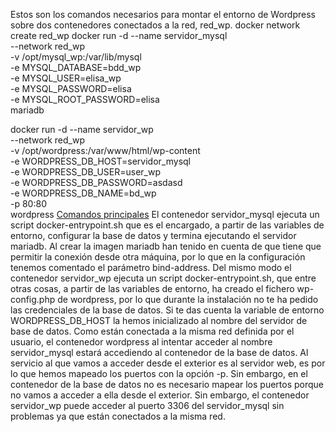 Estos son los comandos necesarios para montar el entorno de Wordpress sobre dos contenedores conectados a la red, red_wp.
docker network create red_wp 
docker run -d --name servidor_mysql \
             --network red_wp \
             -v /opt/mysql_wp:/var/lib/mysql \
             -e MYSQL_DATABASE=bdd_wp \
             -e MYSQL_USER=elisa_wp \
             -e MYSQL_PASSWORD=elisa\
             -e MYSQL_ROOT_PASSWORD=elisa \
             mariadb
            
docker run -d --name servidor_wp \
             --network red_wp \
             -v /opt/wordpress:/var/www/html/wp-content \
             -e WORDPRESS_DB_HOST=servidor_mysql \
             -e WORDPRESS_DB_USER=user_wp \
             -e WORDPRESS_DB_PASSWORD=asdasd \
             -e WORDPRESS_DB_NAME=bd_wp \
             -p 80:80  
             wordpress
[Comandos principales](Imagenes/RedContenedor.png)
El contenedor servidor_mysql ejecuta un script docker-entrypoint.sh que es el encargado, a partir de las variables de entorno, configurar la base de datos y termina ejecutando el servidor mariadb.
Al crear la imagen mariadb han tenido en cuenta de que tiene que permitir la conexión desde otra máquina, por lo que en la configuración tenemos comentado el parámetro bind-address.
Del mismo modo el contenedor servidor_wp ejecuta un script docker-entrypoint.sh, que entre otras cosas, a partir de las variables de entorno, ha creado el fichero wp-config.php de wordpress, por lo que durante la instalación no te ha pedido las credenciales de la base de datos.
Si te das cuenta la variable de entorno WORDPRESS_DB_HOST la hemos inicializado al nombre del servidor de base de datos. Como están conectada a la misma red definida por el usuario, el contenedor wordpress al intentar acceder al nombre servidor_mysql estará accediendo al contenedor de la base de datos.
Al servicio al que vamos a acceder desde el exterior es al servidor web, es por lo que hemos mapeado los puertos con la opción -p. Sin embargo, en el contenedor de la base de datos no es necesario mapear los puertos porque no vamos a acceder a ella desde el exterior. Sin embargo, el contenedor servidor_wp puede acceder al puerto 3306 del servidor_mysql sin problemas ya que están conectados a la misma red.


